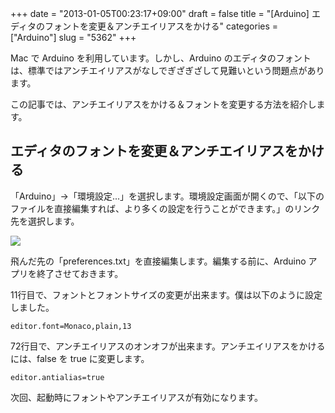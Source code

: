 +++
date = "2013-01-05T00:23:17+09:00"
draft = false
title = "[Arduino] エディタのフォントを変更＆アンチエイリアスをかける"
categories = ["Arduino"]
slug = "5362"
+++

Mac  で Arduino を利用しています。しかし、Arduino のエディタのフォントは、標準ではアンチエイリアスがなしでぎざぎざして見難いという問題点があります。

この記事では、アンチエイリアスをかける＆フォントを変更する方法を紹介します。

## エディタのフォントを変更＆アンチエイリアスをかける

「Arduino」→「環境設定...」を選択します。環境設定画面が開くので、「以下のファイルを直接編集すれば、より多くの設定を行うことができます。」のリンク先を選択します。

![](/images/2013/01/5362_1.png)

飛んだ先の「preferences.txt」を直接編集します。編集する前に、Arduino アプリを終了させておきます。

11行目で、フォントとフォントサイズの変更が出来ます。僕は以下のように設定しました。

```
editor.font=Monaco,plain,13
```

72行目で、アンチエイリアスのオンオフが出来ます。アンチエイリアスをかけるには、false を true に変更します。

```
editor.antialias=true
```

次回、起動時にフォントやアンチエイリアスが有効になります。
